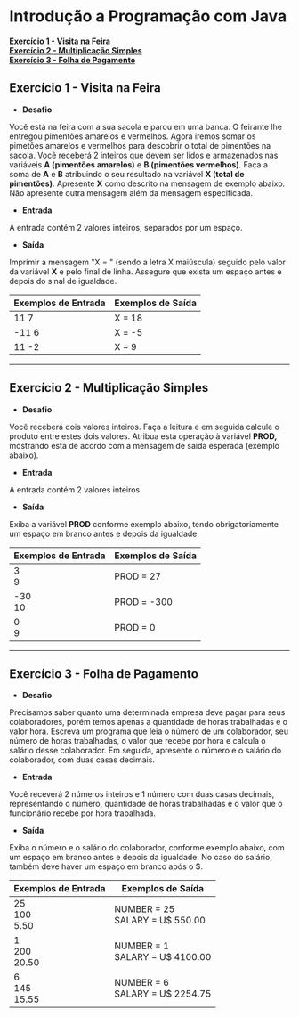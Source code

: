 # Introdução a Programação com Java

**[Exercício 1 - Visita na Feira](#exercicio1)**<br>
**[Exercício 2 - Multiplicação Simples](#exercicio2)**<br>
**[Exercício 3 - Folha de Pagamento](#exercicio3)**

## <a name="exercicio1"> Exercício 1 - Visita na Feira </a>

- **Desafio**

Você está na feira com a sua sacola e parou em uma banca. O feirante lhe entregou pimentões amarelos e vermelhos. Agora iremos somar os pimetões amarelos e vermelhos para descobrir o total de pimentões na sacola. Você receberá 2 inteiros que devem ser lidos e armazenados nas variáveis **A (pimentões amarelos)** e **B (pimentões vermelhos)**. Faça a soma de **A** e **B** atribuindo o seu resultado na variável **X (total de pimentões)**. Apresente **X** como descrito na mensagem de exemplo abaixo. Não apresente outra mensagem além da mensagem especificada.

- **Entrada**

A entrada contém 2 valores inteiros, separados por um espaço.

- **Saída**

Imprimir a mensagem "X = " (sendo a letra X maiúscula) seguido pelo valor da variável **X** e pelo final de linha. Assegure que exista um espaço antes e depois do sinal de igualdade.

| Exemplos de Entrada | Exemplos de Saída |
| ------------------- | ----------------- |
| 11 7                | X = 18            |
| -11 6               | X = -5            |
| 11 -2               | X = 9             |

---

## <a name="exercicio2">Exercício 2 - Multiplicação Simples </a>

- **Desafio**

Você receberá dois valores inteiros. Faça a leitura e em seguida calcule o produto entre estes dois valores. Atribua esta operação à variável **PROD,** mostrando esta de acordo com a mensagem de saída esperada (exemplo abaixo).  

- **Entrada**

A entrada contém 2 valores inteiros.

- **Saída**

Exiba a variável **PROD** conforme exemplo abaixo, tendo obrigatoriamente um espaço em branco antes e depois da igualdade.

| Exemplos de Entrada | Exemplos de Saída |
| ------------------- | ----------------- |
| 3 <br />9           | PROD = 27         |
| -30<br /> 10        | PROD = -300       |
| 0<br />9            | PROD = 0          |

---

## <a name="exercicio3"> Exercício 3 - Folha de Pagamento </a>

- **Desafio**

Precisamos saber quanto uma determinada empresa deve pagar para seus colaboradores, porém temos apenas a quantidade de horas trabalhadas e o valor hora. Escreva um programa que leia o número de um colaborador, seu número de horas trabalhadas, o valor que recebe por hora e calcula o salário desse colaborador. Em seguida, apresente o número e o salário do colaborador, com duas casas decimais.

- **Entrada**

Você receverá 2 números inteiros e 1 número com duas casas decimais, representando o número, quantidade de horas trabalhadas e o valor que o funcionário recebe por hora trabalhada.

- **Saída**

Exiba o número e o salário do colaborador, conforme exemplo abaixo, com um espaço em branco antes e depois da igualdade. No caso do salário, também deve haver um espaço em branco após o $.

| Exemplos de Entrada   | Exemplos de Saída                   |
| --------------------- | ----------------------------------- |
| 25<br />100<br />5.50 | NUMBER = 25<br />SALARY = U$ 550.00 |
| 1<br />200<br />20.50 | NUMBER = 1<br />SALARY = U$ 4100.00 |
| 6<br/>145<br/>15.55   | NUMBER = 6<br/>SALARY = U$ 2254.75  |
